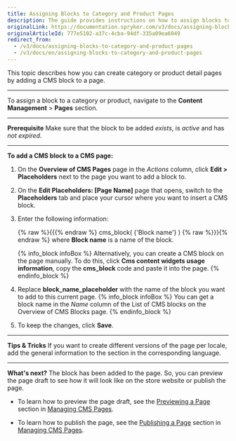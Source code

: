 ```yaml
---
title: Assigning Blocks to Category and Product Pages
description: The guide provides instructions on how to assign blocks to category and product detail pages, and add CMS blocks to a CMS page in the Back Office.
originalLink: https://documentation.spryker.com/v3/docs/assigning-blocks-to-category-and-product-pages
originalArticleId: 777e5102-a37c-4cba-94df-335a09ea6049
redirect_from:
  - /v3/docs/assigning-blocks-to-category-and-product-pages
  - /v3/docs/en/assigning-blocks-to-category-and-product-pages
---
```


This topic describes how you can create category or product detail pages by adding a CMS block to a page.
***
To assign a block to a category or product, navigate to the  **Content Management** > **Pages** section.
***
**Prerequisite**
 Make sure that the block to be added _exists_, is _active_ and has _not expired_.
 ***
**To add a CMS block to a CMS page:**
1. On the **Overview of CMS Pages** page in the _Actions_ column, click **Edit > Placeholders** next to the page you want to add a block to. 
2. On the **Edit Placeholders: [Page Name]** page that opens, switch to the **Placeholders** tab and place your cursor where you want to insert a CMS block.
3. Enter the following information:

    {% raw %}{{{% endraw %} cms_block( {'Block name'} ) {% raw %}}}{% endraw %} where **Block name** is a name of the block.

    {% info_block infoBox %}
Alternatively, you can create a CMS block on the page manually. To do this, click **Cms content widgets usage information**, copy the **cms_block** code and paste it into the page.
{% endinfo_block %}
    
4. Replace **block_name_placeholder** with the name of the block you want to add to this current page. 
{% info_block infoBox %}
 You can get a block name in the _Name_ column of the List of CMS blocks on the Overview of CMS Blocks page.
{% endinfo_block %}
5. To keep the changes, click **Save**.
***
**Tips & Tricks**
If you want to create different versions of the page per locale, add the general information to the section in the corresponding language.
***
**What's next?**
The block has been added to the page. So, you can preview the page draft to see how it will look like on the store website or publish the page.

* To learn how to preview the page draft, see the [Previewing a Page](/docs/scos/user/user-guides/201907.0/back-office-user-guide/content-management/pages/managing-cms-pages.html#previewing-cms-pages) section in [Managing CMS Pages](/docs/scos/user/user-guides/201907.0/back-office-user-guide/content-management/pages/managing-cms-pages.html).

* To learn how to publish the page, see the [Publishing a Page](/docs/scos/user/user-guides/201907.0/back-office-user-guide/content-management/pages/managing-cms-pages.html#publishing-a-page) section in [Managing CMS Pages](/docs/scos/user/user-guides/201907.0/back-office-user-guide/content-management/pages/managing-cms-pages.html).
